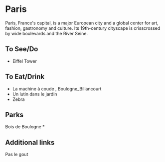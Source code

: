 # Paris

Paris, France's capital, is a major European city and a global center for art, fashion, gastronomy and culture. Its 19th-century cityscape is crisscrossed by wide boulevards and the River Seine. 

## To See/Do

* Eiffel Tower

## To Eat/Drink

* La machine à coude , Boulogne_Billancourt
* Un lutin dans le jardin
* Zebra

## Parks
Bois de Boulogne
*

## Additional links
Pas le gout
